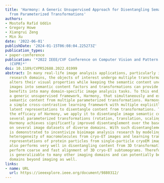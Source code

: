 ```yaml
---
title: 'Harmony: A Generic Unsupervised Approach for Disentangling Semantic Content
  from Parameterized Transformations'
authors:
- Mostofa Rafid Uddin
- Gregory Howe
- Xiangrui Zeng
- Min Xu
date: '2022-06-01'
publishDate: '2024-01-15T06:08:04.225273Z'
publication_types:
- paper-conference
publication: '*2022 IEEE/CVF Conference on Computer Vision and Pattern Recognition
  (CVPR)*'
doi: 10.1109/CVPR52688.2022.01999
abstract: In many real-life image analysis applications, particularly in biomedical
  research domains, the objects of interest undergo multiple transformations that
  alters their visual properties while keeping the semantic content unchanged. Disentangling
  images into semantic content factors and transformations can provide significant
  benefits into many domain-specific image analysis tasks. To this end, we propose
  a generic unsupervised framework, Harmony, that simultaneously and explicitly disentangles
  semantic content from multiple parameterized transformations. Harmony leverages
  a simple cross-contrastive learning framework with multiple explicitly parameterized
  latent representations to disentangle content from transformations. To demonstrate
  the efficacy of Harmony, we apply it to disentangle image semantic content from
  several parameterized transformations (rotation, translation, scaling, and contrast).
  Harmony achieves significantly improved disentanglement over the baseline models
  on several image datasets of diverse domains. With such disentanglement, Harmony
  is demonstrated to incentivize bioimage analysis research by modeling structural
  heterogeneity of macromolecules from cryo-ET images and learning transformation-invariant
  representations of protein particles from single-particle cryoEM images. Harmony
  also performs very well in disentangling content from 3D transformations and can
  perform coarse and fast alignment of 3D cryo-ET subtomograms. Therefore, Harmony
  is generalizable to many other imaging domains and can potentially be extended to
  domains beyond imaging as well.
links:
- name: URL
  url: https://ieeexplore.ieee.org/document/9880312/
---
```

